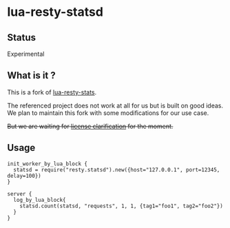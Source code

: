 # lua-resty-statsd

## Status

Experimental

## What is it ?

This is a fork of [lua-resty-stats](http://github.com/bakins/lua-resty-statsd).

The referenced project does not work at all for us but is built on good
ideas. We plan to maintain this fork with some modifications for our use case.

~~But we are waiting for [license clarification](https://github.com/bakins/lua-resty-statsd/issues/2)
for the moment.~~

## Usage

```
init_worker_by_lua_block {
  statsd = require("resty.statsd").new({host="127.0.0.1", port=12345, delay=100})
}

server {
  log_by_lua_block{
    statsd.count(statsd, "requests", 1, 1, {tag1="foo1", tag2="foo2"})
  }
}
```
